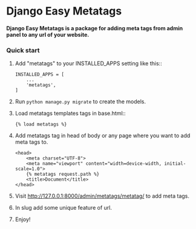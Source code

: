 # Django Easy Metatags


#### Django Easy Metatags is a package for adding meta tags from admin panel to any url of your website.


### Quick start

1. Add "metatags" to your INSTALLED_APPS setting like this::

    ```
    INSTALLED_APPS = [
        ...
        'metatags',
    ]
    ```

2. Run ``python manage.py migrate`` to create the models.

3. Load metatags templates tags in base.html::

    ``{% load metatags %}``

4. Add metatags tag in head of body or any page where you want to add meta tags to.

    ```
    <head>
        <meta charset="UTF-8">
        <meta name="viewport" content="width=device-width, initial-scale=1.0">
        {% metatags request.path %}
        <title>Document</title>
    </head>
    ```

5. Visit http://127.0.0.1:8000/admin/metatags/metatag/ to add meta tags.

6. In slug add some unique feature of url.

7. Enjoy!
